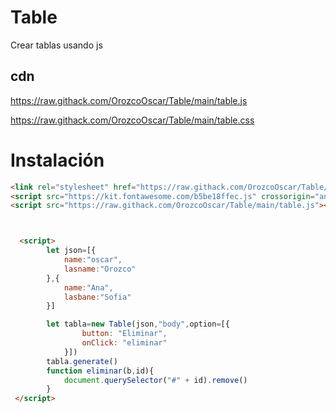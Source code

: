 # Table
Crear tablas usando js

## cdn
https://raw.githack.com/OrozcoOscar/Table/main/table.js


https://raw.githack.com/OrozcoOscar/Table/main/table.css

# Instalación 
```html
<link rel="stylesheet" href="https://raw.githack.com/OrozcoOscar/Table/main/table.css">
<script src="https://kit.fontawesome.com/b5be18ffec.js" crossorigin="anonymous"></script>
<script src="https://raw.githack.com/OrozcoOscar/Table/main/table.js"></script>



  <script>
        let json=[{
            name:"oscar",
            lasname:"Orozco"
        },{
            name:"Ana",
            lasbane:"Sofia"
        }]

        let tabla=new Table(json,"body",option=[{
                button: "Eliminar",
                onClick: "eliminar"
            }])
        tabla.generate()
        function eliminar(b,id){
            document.querySelector("#" + id).remove()
        }
 </script>
   
```
